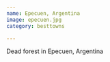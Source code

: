 ```yaml
---
name: Epecuen, Argentina
image: epecuen.jpg
category: besttowns

---
```


Dead forest in Epecuen, Argentina